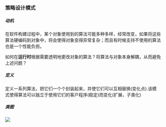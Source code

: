 ### 策略设计模式

##### 动机

在软件构建过程中，某个对象使用到的算法可能多种多样，经常改变，如果将这些算法硬编码到对象中，将会使得对象变得异常复杂；而且有时候支持不使用的算法也是一个性能负担。

如何在**运行时**根据需要透明地更改对象的算法？将算法与对象本身解耦，从而避免上述问题？

##### 定义

定义一系列算法，把它们一个个封装起来，并使它们可以互相替换(变化点).该模式使得算法可以独立于使用它们的客户程序(稳定)而变化(扩展，子类化)

##### 类图

<img src="http://yanxuan.nosdn.127.net/d7eacd6fecaa32799193a2a7267148a7.png"  />

